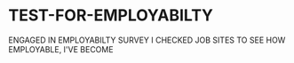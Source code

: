 # TEST-FOR-EMPLOYABILTY
ENGAGED IN EMPLOYABILTY SURVEY
I CHECKED JOB SITES TO SEE HOW EMPLOYABLE, I'VE BECOME
